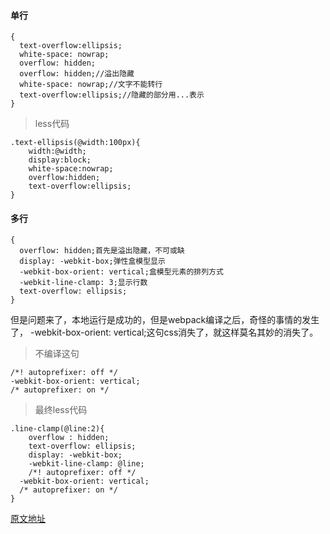 
#### 单行
```
{
  text-overflow:ellipsis;
  white-space: nowrap;
  overflow: hidden;
  overflow: hidden;//溢出隐藏
  white-space: nowrap;//文字不能转行
  text-overflow:ellipsis;//隐藏的部分用...表示
}
```
> less代码
```
.text-ellipsis(@width:100px){
	width:@width;
	display:block;
	white-space:nowrap; 
	overflow:hidden; 
	text-overflow:ellipsis;
}
```

#### 多行

```
{
  overflow: hidden;首先是溢出隐藏，不可或缺
  display: -webkit-box;弹性盒模型显示
  -webkit-box-orient: vertical;盒模型元素的排列方式
  -webkit-line-clamp: 3;显示行数
  text-overflow: ellipsis;
}
```
但是问题来了，本地运行是成功的，但是webpack编译之后，奇怪的事情的发生了，
-webkit-box-orient: vertical;这句css消失了，就这样莫名其妙的消失了。

> 不编译这句
```
/*! autoprefixer: off */
-webkit-box-orient: vertical;
/* autoprefixer: on */
```
> 最终less代码
```
.line-clamp(@line:2){
	overflow : hidden;
	text-overflow: ellipsis;
	display: -webkit-box;
	-webkit-line-clamp: @line;
	/*! autoprefixer: off */
  -webkit-box-orient: vertical;
  /* autoprefixer: on */
}
```
[原文地址](https://blog.csdn.net/mnhn456/article/details/80543792)
